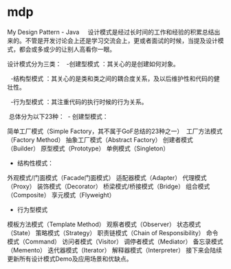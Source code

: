 # mdp
My Design Pattern - Java
    设计模式是经过长时间的工作和经验的积累总结出来的。不管是开发讨论会上还是学习交流会上，更或者面试的时候，当提及设计模式，都会或多或少的让别人高看你一眼。

设计模式分为三类：
  -创建型模式 ：其关心的是创建如何对象。

  -结构型模式 ：其关心的是类和类之间的耦合度关系，及以后维护性和代码的健壮性。

  -行为型模式 ：其注重代码的执行时候的行为关系。

 总体分为以下23种：
 - 创建型模式：

简单工厂模式（Simple Factory，其不属于GoF总结的23种之一） 
工厂方法模式（Factory Method）
抽象工厂模式（Abstract Factory）
创建者模式（Builder）
原型模式（Prototype）
单例模式（Singleton）
- 结构性模式：

外观模式/门面模式（Facade门面模式）
适配器模式（Adapter）
代理模式（Proxy）
装饰模式（Decorator）
桥梁模式/桥接模式（Bridge）
组合模式（Composite）
享元模式（Flyweight）
- 行为型模式

模板方法模式（Template Method）
观察者模式（Observer）
状态模式（State）
策略模式（Strategy）
职责链模式（Chain of Responsibility）
命令模式（Command）
访问者模式（Visitor）
调停者模式（Mediator）
备忘录模式（Memento）
迭代器模式（Iterator）
解释器模式（Interpreter）
接下来会陆续更新所有设计模式Demo及应用场景和优缺点。

